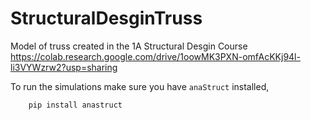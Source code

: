 # StructuralDesginTruss
Model of truss created in the 1A Structural Desgin Course
https://colab.research.google.com/drive/1oowMK3PXN-omfAcKKj94l-li3VYWzrw2?usp=sharing

To run the simulations make sure you have `anaStruct` installed,
```
	pip install anastruct
```

